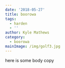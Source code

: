 ```yaml
---
date: '2018-05-27'
title: boorowa
tags:
  - harden
  - ''
author: Kyle Mathews
category:
  - boorowa
mainImage: /img/golf3.jpg
---
```

here is some body copy
